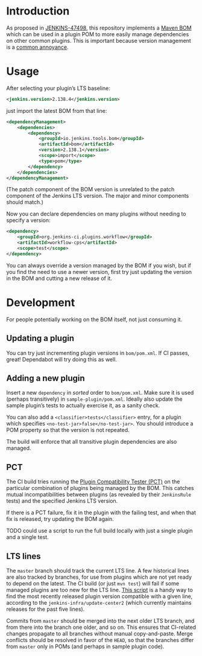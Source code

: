 # Introduction

As proposed in [JENKINS-47498](https://issues.jenkins-ci.org/browse/JENKINS-47498),
this repository implements a [Maven BOM](https://maven.apache.org/guides/introduction/introduction-to-dependency-mechanism.html#Importing_Dependencies)
which can be used in a plugin POM to more easily manage dependencies on other common plugins.
This is important because version management is a [common annoyance](https://jenkins.io/doc/developer/plugin-development/updating-parent/#understanding-requireupperbounddeps-failures-and-fixes).

# Usage

After selecting your plugin’s LTS baseline:

```xml
<jenkins.version>2.138.4</jenkins.version>
```

just import the latest BOM from that line:

```xml
<dependencyManagement>
    <dependencies>
        <dependency>
            <groupId>io.jenkins.tools.bom</groupId>
            <artifactId>bom</artifactId>
            <version>2.138.1</version>
            <scope>import</scope>
            <type>pom</type>
        </dependency>
    </dependencies>
</dependencyManagement>
```

(The patch component of the BOM version is unrelated to the patch component of the Jenkins LTS version.
The major and minor components should match.)

Now you can declare dependencies on many plugins without needing to specify a version:

```xml
<dependency>
    <groupId>org.jenkins-ci.plugins.workflow</groupId>
    <artifactId>workflow-cps</artifactId>
    <scope>test</scope>
</dependency>
```

You can always override a version managed by the BOM if you wish,
but if you find the need to use a newer version,
first try just updating the version in the BOM and cutting a new release of it.

# Development

For people potentially working on the BOM itself, not just consuming it.

## Updating a plugin

You can try just incrementing plugin versions in `bom/pom.xml`.
If CI passes, great!
Dependabot will try doing this as well.

## Adding a new plugin

Insert a new `dependency` in _sorted_ order to `bom/pom.xml`.
Make sure it is used (perhaps transitively) in `sample-plugin/pom.xml`.
Ideally also update the sample plugin’s tests to actually exercise it,
as a sanity check.

You can also add a `<classifier>tests</classifier>` entry,
for a plugin which specifies `<no-test-jar>false</no-test-jar>`.
You should introduce a POM property so that the version is not repeated.

The build will enforce that all transitive plugin dependencies are also managed.

## PCT

The CI build tries running the [Plugin Compatibility Tester (PCT)](https://github.com/jenkinsci/plugin-compat-tester/)
on the particular combination of plugins being managed by the BOM.
This catches mutual incompatibilities between plugins
(as revealed by their `JenkinsRule` tests)
and the specified Jenkins LTS version.

If there is a PCT failure, fix it in the plugin with the failing test,
and when that fix is released, try updating the BOM again.

TODO could use a script to run the full build locally with just a single plugin and a single test.

## LTS lines

The `master` branch should track the current LTS line.
A few historical lines are also tracked by branches,
for use from plugins which are not yet ready to depend on the latest.
The CI build (or just `mvn test`) will fail if some managed plugins are too new for the LTS line.
[This script](https://gist.github.com/jglick/0a85759ea65f60e107ac5a85a5032cae)
is a handy way to find the most recently released plugin version compatible with a given line,
according to the `jenkins-infra/update-center2` (which currently maintains releases for the past five lines).

Commits from `master` should be merged into the next older LTS branch,
and from there into the branch one older, and so on.
This ensures that CI-related changes propagate to all branches without manual copy-and-paste.
Merge conflicts should be resolved in favor of the `HEAD`,
so that the branches differ from `master` only in POMs (and perhaps in sample plugin code).
